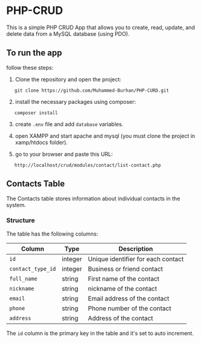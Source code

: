 # PHP-CRUD

This is a simple PHP CRUD App that allows you to create, read, update, and delete data from a MySQL database (using PDO).

## To run the app

follow these steps:

1. Clone the repository and open the project:

```
   git clone https://github.com/Muhammed-Burhan/PHP-CURD.git
```

2. install the necessary packages using composer:

```
   composer install
```

3. create `.env` file and add `database` variables.

4. open XAMPP and start apache and mysql (you must clone the project in xamp/htdocs folder).

5. go to your browser and paste this URL:

```
   http://localhost/crud/modules/contact/list-contact.php
```

## Contacts Table

The Contacts table stores information about individual contacts in the system.

### Structure

The table has the following columns:

| Column            | Type    | Description                        |
| ----------------- | ------- | ---------------------------------- |
| `id`              | integer | Unique identifier for each contact |
| `contact_type_id` | integer | Business or friend contact         |
| `full_name`       | string  | First name of the contact          |
| `nickname`        | string  | nickname of the contact            |
| `email`           | string  | Email address of the contact       |
| `phone`           | string  | Phone number of the contact        |
| `address`         | string  | Address of the contact             |

The `id` column is the primary key in the table and it's set to auto increment.
